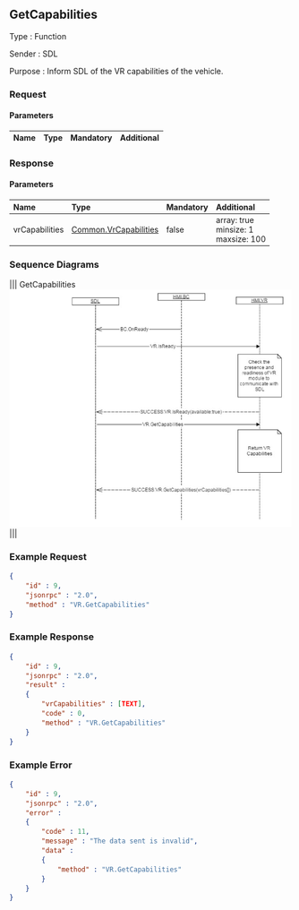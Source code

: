 ## GetCapabilities

Type
: Function

Sender
: SDL

Purpose
: Inform SDL of the VR capabilities of the vehicle.

### Request

#### Parameters

|Name|Type|Mandatory|Additional|
|:---|:---|:--------|:---------|

### Response

#### Parameters

|Name|Type|Mandatory|Additional|
|:---|:---|:--------|:---------|
|vrCapabilities|[Common.VrCapabilities](../../Common/Enums/index.md#vrcapabilities)|false|array: true<br>minsize: 1<br>maxsize: 100|

### Sequence Diagrams
|||
GetCapabilities
![GetCapabilities](./assets/GetCapabilities.png)
|||

### Example Request

```json
{
	"id" : 9,
	"jsonrpc" : "2.0",
	"method" : "VR.GetCapabilities"
}
```
### Example Response

```json
{
	"id" : 9,
	"jsonrpc" : "2.0",
	"result" :
	{
		"vrCapabilities" : [TEXT],
		"code" : 0,
		"method" : "VR.GetCapabilities"
	}
}
```

### Example Error

```json
{
	"id" : 9,
	"jsonrpc" : "2.0",
	"error" :
	{
		"code" : 11,
		"message" : "The data sent is invalid",
		"data" :
		{
			"method" : "VR.GetCapabilities"
		}
	}
}
```

